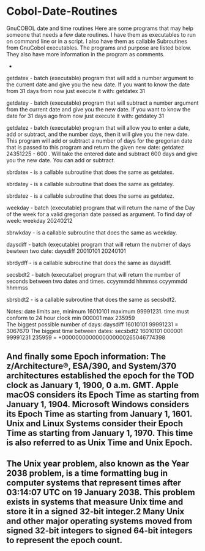 # Cobol-Date-Routines
GnuCOBOL date and time routines
Here are some programs that may help someone that needs a few date routines. I have them as executables to run on command line or in a script. I also have them as callable Subroutines from GnuCobol executables. 
The programs and purpose are listed below. They also have more information in the program as comments.

-
getdatex  -  batch (executable) program that will add a number argument to the current date and give you the new date. If you want to know the date from 31 days from now just execute it with: getdatex 31 

getdatey  -  batch (executable) program that will subtract a number argument from the current date and give you the new date. If you want to know the date for 31 days ago from now just execute it with: getdatey 31

getdatez  -  batch (executable) program that will allow you to enter a date, add or subtract, and the number days, then it will give you the new date. This program will add or subtract a number of days for the gregorian date that is passed to this program and return the given new date:  getdatez 24351225 - 600   .  Will take the entered date and subtract 600 days and give you the new date.  You can add or subtract.

sbrdatex  -  is a callable subroutine that does the same as getdatex. 

sbrdatey  -  is a callable subroutine that does the same as getdatey. 

sbrdatez  -  is a callable subroutine that does the same as getdatez. 

weekday   -  batch (executable) program that will return the name of the Day of the week for a valid gregorian date passed as argument. To find day of week:  weekday 20240212  

sbrwkday  -  is a callable subroutine that does the same as weekday.

daysdiff  -  batch (executable) program that will return the nubmer of days bewteen two date:  daysdiff 20010101 20240101

sbrdydff  -  is a callable subroutine that does the same as daysdiff.

secsbdt2  -  batch (executalbe) program that will return the number of seconds between two dates and times. ccyymmdd hhmmss ccyymmdd hhmmss

sbrsbdt2  -  is a callable subroutine that does the same as secsbdt2. 


Notes:  date limits are, minimum 16010101  maximum 99991231.  time must conform to 24 hour clock min 000001 max 235959  
The biggest possible number of days: daysdiff 16010101 99991231 = 3067670 
The biggest time between dates: secsbdt2 16010101 000001 99991231 235959 = +0000000000000000000265046774398 

And finally some Epoch information: 
The z/Architecture®, ESA/390, and System/370 architectures established the epoch for the TOD clock as January 1, 1900, 0 a.m. GMT. 
Apple macOS considers its Epoch Time as starting from January 1, 1904.
Microsoft Windows considers its Epoch Time as starting from January 1, 1601.
Unix and Linux Systems consider their Epoch Time as starting from January 1, 1970. This time is also referred to as Unix Time and Unix Epoch.
--
The Unix year problem, also known as the Year 2038 problem, is a time formatting bug in computer systems that represent times after 03:14:07 UTC on 19 January 2038. This problem exists in systems that measure Unix time and store it in a signed 32-bit integer.2 Many Unix and other major operating systems moved from signed 32-bit integers to signed 64-bit integers to represent the epoch count. 
-

 
